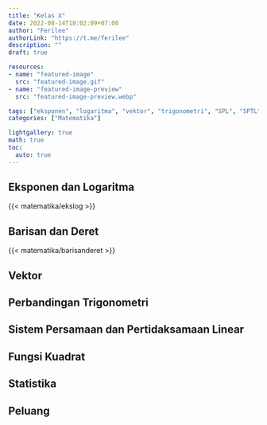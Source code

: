 ```yaml
---
title: "Kelas X"
date: 2022-08-14T18:02:09+07:00
author: "Ferilee"
authorLink: "https://t.me/ferilee"
description: ""
draft: true

resources:
- name: "featured-image"
  src: "featured-image.gif"
- name: "featured-image-preview"
  src: "featured-image-preview.webp"

tags: ["eksponen", "logaritma", "vektor", "trigonometri", "SPL", "SPTL", "fungsi kuadrat", "statistika", "peluang"]
categories: ["Matematika"]

lightgallery: true
math: true
toc:
  auto: true
---
```

## Eksponen dan Logaritma
{{< matematika/ekslog >}}

## Barisan dan Deret
{{< matematika/barisanderet >}}

## Vektor


## Perbandingan Trigonometri


## Sistem Persamaan dan Pertidaksamaan Linear


## Fungsi Kuadrat


## Statistika


## Peluang
